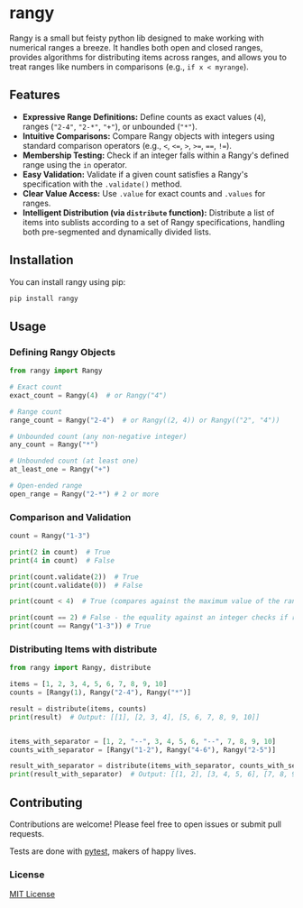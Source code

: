 # rangy

Rangy is a small but feisty python lib designed to make working with numerical ranges a breeze. It handles both open and closed ranges, provides algorithms for distributing items across ranges, and allows you to treat ranges like numbers in comparisons (e.g., `if x < myrange`).

## Features

* **Expressive Range Definitions:** Define counts as exact values (`4`), ranges (`"2-4"`, `"2-*"`, `"+"`), or unbounded (`"*"`).
* **Intuitive Comparisons:** Compare Rangy objects with integers using standard comparison operators (e.g., `<`, `<=`, `>`, `>=`, `==`, `!=`).
* **Membership Testing:** Check if an integer falls within a Rangy's defined range using the `in` operator.
* **Easy Validation:** Validate if a given count satisfies a Rangy's specification with the `.validate()` method.
* **Clear Value Access:** Use `.value` for exact counts and `.values` for ranges.
* **Intelligent Distribution (via `distribute` function):** Distribute a list of items into sublists according to a set of Rangy specifications, handling both pre-segmented and dynamically divided lists.

## Installation

You can install rangy using pip:

```bash
pip install rangy
```

## Usage

### Defining Rangy Objects

```python
from rangy import Rangy

# Exact count
exact_count = Rangy(4)  # or Rangy("4")

# Range count
range_count = Rangy("2-4")  # or Rangy((2, 4)) or Rangy(("2", "4"))

# Unbounded count (any non-negative integer)
any_count = Rangy("*")

# Unbounded count (at least one)
at_least_one = Rangy("+")

# Open-ended range
open_range = Rangy("2-*") # 2 or more
```

### Comparison and Validation

```python
count = Rangy("1-3")

print(2 in count)  # True
print(4 in count)  # False

print(count.validate(2))  # True
print(count.validate(0))  # False

print(count < 4)  # True (compares against the maximum value of the range)

print(count == 2) # False - the equality against an integer checks if rangy covers only that integer.
print(count == Rangy("1-3")) # True

```

### Distributing Items with distribute

```python
from rangy import Rangy, distribute

items = [1, 2, 3, 4, 5, 6, 7, 8, 9, 10]
counts = [Rangy(1), Rangy("2-4"), Rangy("*")]

result = distribute(items, counts)
print(result)  # Output: [[1], [2, 3, 4], [5, 6, 7, 8, 9, 10]]


items_with_separator = [1, 2, "--", 3, 4, 5, 6, "--", 7, 8, 9, 10]
counts_with_separator = [Rangy("1-2"), Rangy("4-6"), Rangy("2-5")]

result_with_separator = distribute(items_with_separator, counts_with_separator)
print(result_with_separator)  # Output: [[1, 2], [3, 4, 5, 6], [7, 8, 9, 10]]


```

## Contributing

Contributions are welcome! Please feel free to open issues or submit pull requests.

Tests are done with [pytest](https://github.com/pytest-dev/pytest), makers of happy lives.

### License

[MIT License][def]

[def]: ./LICENSE
